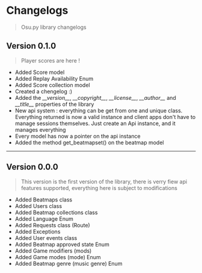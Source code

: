 # Changelogs

> Osu<span></span>.py library changelogs

## Version 0.1.0

> Player scores are here !

- Added Score model 
- Added Replay Availability Enum
- Added Score collection model
- Created a chengelog :)
- Added the *\_\_version\_\_*, *\_\_copyright\_\_*, *\_\_license\_\_*, *\_\_author\_\_* and *\_\_title\_\_* properties of the library
- New api system : everything can be get from one and unique class.
Everything returned is now a valid instance and client apps don't have to manage sessions themselves.
Just create an Api instance, and it manages everything
- Every model has now a pointer on the api instance
- Added the method get_beatmapset() on the beatmap model

-------

## Version 0.0.0

> This version is the first version of the library, there is verry fiew api
> features supported, everything here is subject to modifications

- Added Beatmaps class 
- Added Users class 
- Added Beatmap collections class 
- Added Language Enum
- Added Requests class (Route)
- Added Exceptions 
- Added User events class 
- Added Beatmap approved state Enum
- Added Game modifiers (mods)  
- Added Game modes (mode) Enum
- Added Beatmap genre (music genre) Enum
